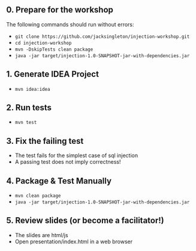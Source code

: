 ## 0. Prepare for the workshop

The following commands should run without errors:

* `git clone https://github.com/jacksingleton/injection-workshop.git`
* `cd injection-workshop`
* `mvn -DskipTests clean package`
* `java -jar target/injection-1.0-SNAPSHOT-jar-with-dependencies.jar`

## 1. Generate IDEA Project
* ```mvn idea:idea```

## 2. Run tests
* ```mvn test```

## 3. Fix the failing test
* The test fails for the simplest case of sql injection
* A passing test does not imply correctness!

## 4. Package & Test Manually
* ```mvn clean package```
* ```java -jar target/injection-1.0-SNAPSHOT-jar-with-dependencies.jar```

## 5. Review slides (or become a facilitator!)
* The slides are html/js
* Open presentation/index.html in a web browser
